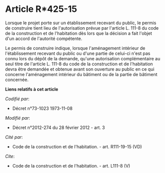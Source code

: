 # Article R*425-15

Lorsque le projet porte sur un établissement recevant du public, le permis de construire tient lieu de l'autorisation prévue
par l'article L. 111-8 du code de la construction et de l'habitation dès lors que la décision a fait l'objet d'un accord de
l'autorité compétente. 

Le permis de construire indique, lorsque l'aménagement intérieur de l'établissement recevant du public ou d'une partie de
celui-ci n'est pas connu lors du dépôt de la demande, qu'une autorisation complémentaire au seul titre de l'article L. 111-8
du code de la construction et de l'habitation devra être demandée et obtenue avant son ouverture au public en ce qui concerne
l'aménagement intérieur du bâtiment ou de la partie de bâtiment concernée.

**Liens relatifs à cet article**

_Codifié par_:

  - Décret n°73-1023 1973-11-08

_Modifié par_:

  - Décret n°2012-274 du 28 février 2012 - art. 3

_Cité par_:

  - Code de la construction et de l'habitation. - art. R111-19-15 (VD)

_Cite_:

  - Code de la construction et de l'habitation. - art. L111-8 (V)
